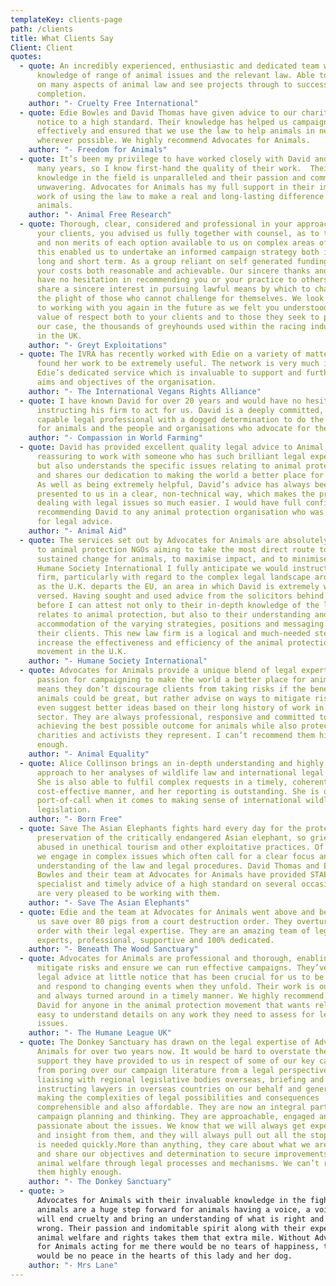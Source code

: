 ```yaml
---
templateKey: clients-page
path: /clients
title: What Clients Say
Client: Client
quotes:
  - quote: An incredibly experienced, enthusiastic and dedicated team with advanced
      knowledge of range of animal issues and the relevant law. Able to advise
      on many aspects of animal law and see projects through to successful
      completion.
    author: "- Cruelty Free International"
  - quote: Edie Bowles and David Thomas have given advice to our charity at short
      notice to a high standard. Their knowledge has helped us campaign
      effectively and ensured that we use the law to help animals in need
      wherever possible. We highly recommend Advocates for Animals.
    author: "- Freedom for Animals"
  - quote: It’s been my privilege to have worked closely with David and Edie for
      many years, so I know first-hand the quality of their work.  Their
      knowledge in the field is unparalleled and their passion and commitment
      unwavering. Advocates for Animals has my full support in their important
      work of using the law to make a real and long-lasting difference for
      animals.
    author: "- Animal Free Research"
  - quote: Thorough, clear, considered and professional in your approach to us as
      your clients, you advised us fully together with counsel, as to the merits
      and non merits of each option available to us on complex areas of law,
      this enabled us to undertake an informed campaign strategy both in the
      long and short term. As a group reliant on self generated funding we found
      your costs both reasonable and achievable. Our sincere thanks and we would
      have no hesitation in recommending you or your practice to others who
      share a sincere interest in pursuing lawful means by which to challenge
      the plight of those who cannot challenge for themselves. We look forward
      to working with you again in the future as we felt you understood the
      value of respect both to your clients and to those they seek to protect in
      our case, the thousands of greyhounds used within the racing industry here
      in the UK.
    author: "- Greyt Exploitations"
  - quote: The IVRA has recently worked with Edie on a variety of matters and has
      found her work to be extremely useful. The network is very much in need of
      Edie’s dedicated service which is invaluable to support and further the
      aims and objectives of the organisation.
    author: "- The International Vegans Rights Alliance"
  - quote: I have known David for over 20 years and would have no hesitation in
      instructing his firm to act for us. David is a deeply committed, highly
      capable legal professional with a dogged determination to do the very best
      for animals and the people and organisations who advocate for them.
    author: "- Compassion in World Farming"
  - quote: David has provided excellent quality legal advice to Animal Aid. It is so
      reassuring to work with someone who has such brilliant legal expertise,
      but also understands the specific issues relating to animal protection,
      and shares our dedication to making the world a better place for animals.
      As well as being extremely helpful, David’s advice has always been
      presented to us in a clear, non-technical way, which makes the process of
      dealing with legal issues so much easier. I would have full confidence in
      recommending David to any animal protection organisation who was looking
      for legal advice.
    author: "- Animal Aid"
  - quote: The services set out by Advocates for Animals are absolutely invaluable
      to animal protection NGOs aiming to take the most direct route to creating
      sustained change for animals, to maximise impact, and to minimise risk. At
      Humane Society International I fully anticipate we would instruct the
      firm, particularly with regard to the complex legal landscape around trade
      as the U.K. departs the EU, an area in which David is extremely well
      versed. Having sought and used advice from the solicitors behind this firm
      before I can attest not only to their in-depth knowledge of the law as it
      relates to animal protection, but also to their understanding and
      accommodation of the varying strategies, positions and messaging held by
      their clients. This new law firm is a logical and much-needed step to
      increase the effectiveness and efficiency of the animal protection
      movement in the U.K.
    author: "- Humane Society International"
  - quote: Advocates for Animals provide a unique blend of legal expertise and
      passion for campaigning to make the world a better place for animals. This
      means they don’t discourage clients from taking risks if the benefits to
      animals could be great, but rather advise on ways to mitigate risks or
      even suggest better ideas based on their long history of work in this
      sector. They are always professional, responsive and committed to
      achieving the best possible outcome for animals while also protecting the
      charities and activists they represent. I can’t recommend them highly
      enough.
    author: "- Animal Equality"
  - quote: Alice Collinson brings an in-depth understanding and highly professional
      approach to her analyses of wildlife law and international legal process.
      She is also able to fulfil complex requests in a timely, coherent and
      cost-effective manner, and her reporting is outstanding. She is our first
      port-of-call when it comes to making sense of international wildlife
      legislation.
    author: "- Born Free"
  - quote: Save The Asian Elephants fights hard every day for the protection and
      preservation of the critically endangered Asian elephant, so grievously
      abused in unethical tourism and other exploitative practices. Of necessity
      we engage in complex issues which often call for a clear focus and
      understanding of the law and legal procedures. David Thomas and Edie
      Bowles and their team at Advocates for Animals have provided STAE with
      specialist and timely advice of a high standard on several occasions. We
      are very pleased to be working with them.
    author: "- Save The Asian Elephants"
  - quote: Edie and the team at Advocates for Animals went above and beyond to help
      us save over 80 pigs from a court destruction order. They overturned this
      order with their legal expertise. They are an amazing team of legal
      experts, professional, supportive and 100% dedicated.
    author: "- Beneath The Wood Sanctuary"
  - quote: Advocates for Animals are professional and thorough, enabling us to
      mitigate risks and ensure we can run effective campaigns. They’ve given us
      legal advice at little notice that has been crucial for us to be nimble
      and respond to changing events when they unfold. Their work is outstanding
      and always turned around in a timely manner. We highly recommend Edie and
      David for anyone in the animal protection movement that wants reliable,
      easy to understand details on any work they need to assess for legal
      issues.
    author: "- The Humane League UK"
  - quote: The Donkey Sanctuary has drawn on the legal expertise of Advocates for
      Animals for over two years now. It would be hard to overstate the amazing
      support they have provided to us in respect of some of our key campaigns –
      from poring over our campaign literature from a legal perspective, to
      liaising with regional legislative bodies overseas, briefing and
      instructing lawyers in overseas countries on our behalf and generally
      making the complexities of legal possibilities and consequences
      comprehensible and also affordable. They are now an integral part of our
      campaign planning and thinking. They are approachable, engaged and
      passionate about the issues. We know that we will always get expert advice
      and insight from them, and they will always pull out all the stops if that
      is needed quickly.More than anything, they care about what we are doing
      and share our objectives and determination to secure improvements for
      animal welfare through legal processes and mechanisms. We can’t recommend
      them highly enough.
    author: "- The Donkey Sanctuary"
  - quote: >
      Advocates for Animals with their invaluable knowledge in the fight for all
      animals are a huge step forward for animals having a voice, a voice that
      will end cruelty and bring an understanding of what is right and what is
      wrong. Their passion and indomitable spirit along with their expertise in
      animal welfare and rights takes them that extra mile. Without Advocates
      for Animals acting for me there would be no tears of happiness, there
      would be no peace in the hearts of this lady and her dog.
    author: "- Mrs Lane"
---
```

